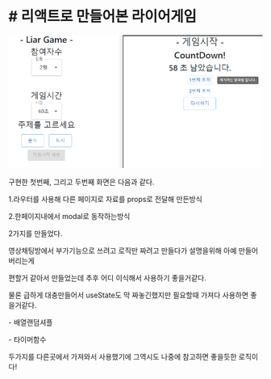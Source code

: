# # 리액트로 만들어본 라이어게임

![img](README.assets/img.png)



구현한 첫번째, 그리고 두번째 화면은 다음과 같다.



1.라우터를 사용해 다른 페이지로 자료를 props로 전달해 만든방식



2.한페이지내에서 modal로 동작하는방식



2가지를 만들었다.



영상채팅방에서 부가기능으로 쓰려고 로직만 짜려고 만들다가 설명을위해 아예 만들어버리는게



편할거 같아서 만들었는데 추후 어디 이식해서 사용하기 좋을거같다.



물론 급하게 대충만들어서 useState도 막 짜놓긴했지만 필요할때 가져다 사용하면 좋을거같다.



\- 배열랜덤셔플

\- 타이머함수



두가지를 다른곳에서 가져와서 사용했기에 그역시도 나중에 참고하면 좋을듯한 로직이다!
